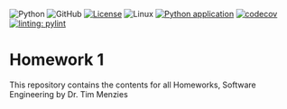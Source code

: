 <!-- ![Python](https://img.shields.io/badge/language-python-blue) -->
<!-- ![Platform Linux](https://img.shields.io/badge/platform-linux-lightgrey) -->
![Python](https://img.shields.io/badge/python-3670A0?style=for-the-badge&logo=python&logoColor=ffdd54)
![GitHub](https://img.shields.io/badge/github-%23121011.svg?style=for-the-badge&logo=github&logoColor=white)
[![License](https://img.shields.io/badge/license-BSD%203--Clause-blue.svg)](https://opensource.org/licenses/BSD-3-Clause)
![Linux](https://img.shields.io/badge/Linux-FCC624?style=for-the-badge&logo=linux&logoColor=black)
[![Python application](https://github.com/NC-State-24/HW1/actions/workflows/pythonfile.yml/badge.svg)](https://github.com/NC-State-24/HW1/actions/workflows/pythonfile.yml)
[![codecov](https://codecov.io/gh/NC-State-24/HW1/branch/main/graph/badge.svg)](https://codecov.io/gh/NC-State-24/HW1)
[![linting: pylint](https://img.shields.io/badge/linting-pylint-yellowgreen)](https://github.com/pylint-dev/pylint)
# Homework 1
This repository contains the contents for all Homeworks, Software Engineering by Dr. Tim Menzies






